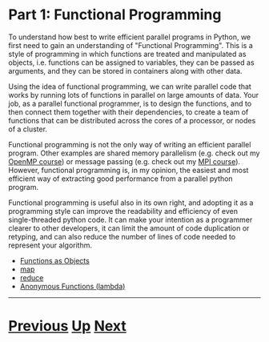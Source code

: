 # Part 1: Functional Programming

To understand how best to write efficient parallel programs in Python,
we first need to gain an understanding of "Functional Programming".
This is a style of programming in which functions are treated and
manipulated as objects, i.e. functions can be assigned to variables,
they can be passed as arguments, and they can be stored in containers
along with other data.

Using the idea of functional programming, we can write parallel code
that works by running lots of functions in parallel on large amounts
of data. Your job, as a parallel functional programmer, is to design
the functions, and to then connect them together with their dependencies,
to create a team of functions that can be distributed across the cores
of a processor, or nodes of a cluster.

Functional programming is not the only way of writing an efficient
parallel program. Other examples are shared memory parallelism
(e.g. check out my [OpenMP course](../beginning_openmp/README.md)) or
message passing (e.g. check out my [MPI course](../beginning_mpi/README.md)).
However, functional programming is, in my opinion, the easiest and most efficient
way of extracting good performance from a parallel python program.

Functional programming is useful also in its own right, and adopting
it as a programming style can improve the readability and efficiency
of even single-threaded python code. It can make your intention as 
a programmer clearer to other developers, it can limit the amount
of code duplication or retyping, and can also reduce the number of
lines of code needed to represent your algorithm.

 * [Functions as Objects](functions.md)
 * [map](map.md)
 * [reduce](reduce.md)
 * [Anonymous Functions (lambda)](lambda.md)

***

# [Previous](README.md) [Up](README.md) [Next](functions.md)
